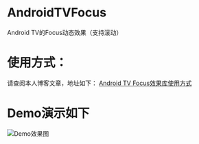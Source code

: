 # AndroidTVFocus
Android TV的Focus动态效果（支持滚动）
# 使用方式：
请查阅本人博客文章，地址如下：
[Android TV Focus效果库使用方式](http://www.ryanhuen.tech/blog/article/39/)
# Demo演示如下
![Demo效果图](http://olns0cxf5.bkt.clouddn.com/blog/article/android/app/whole_display.gif)
